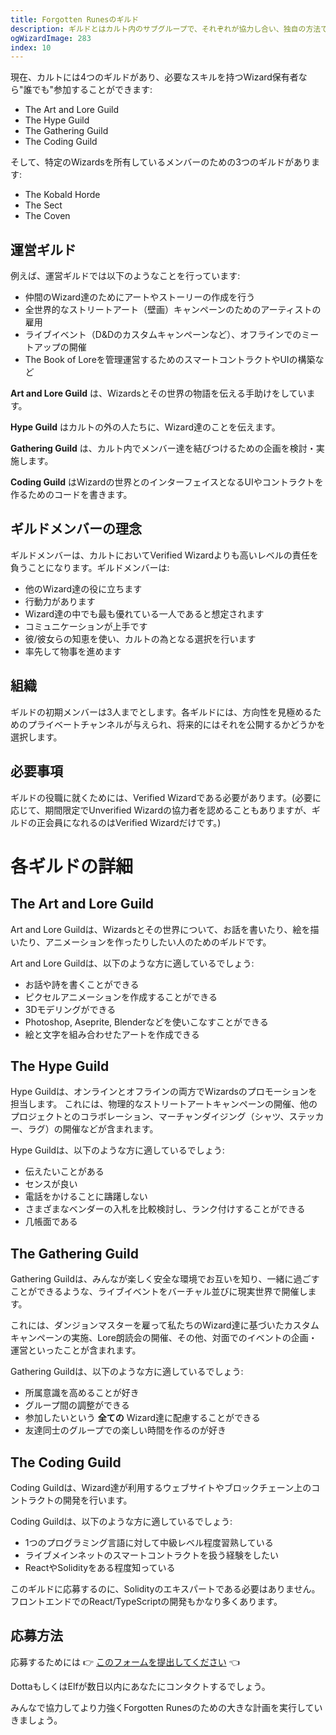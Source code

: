 ```yaml
---
title: Forgotten Runesのギルド
description: ギルドとはカルト内のサブグループで、それぞれが協力し合い、独自の方法でコミュニティに貢献しています。俊敏かつ効果的なギルドを通し、Wizard達はそれぞれが得意とするものを組み合わせ、コミュニティのために魔法を生み出します。
ogWizardImage: 283
index: 10
---
```


現在、カルトには4つのギルドがあり、必要なスキルを持つWizard保有者なら"誰でも"参加することができます:

- The Art and Lore Guild
- The Hype Guild
- The Gathering Guild
- The Coding Guild

そして、特定のWizardsを所有しているメンバーのための3つのギルドがあります:

- The Kobald Horde
- The Sect
- The Coven

## 運営ギルド

例えば、運営ギルドでは以下のようなことを行っています:

- 仲間のWizard達のためにアートやストーリーの作成を行う
- 全世界的なストリートアート（壁画）キャンペーンのためのアーティストの雇用
- ライブイベント（D&Dのカスタムキャンペーンなど）、オフラインでのミートアップの開催
- The Book of Loreを管理運営するためのスマートコントラクトやUIの構築など

**Art and Lore Guild** は、Wizardsとその世界の物語を伝える手助けをしています。

**Hype Guild** はカルトの外の人たちに、Wizard達のことを伝えます。

**Gathering Guild** は、カルト内でメンバー達を結びつけるための企画を検討・実施します。

**Coding Guild** はWizardの世界とのインターフェイスとなるUIやコントラクトを作るためのコードを書きます。

## ギルドメンバーの理念

ギルドメンバーは、カルトにおいてVerified Wizardよりも高いレベルの責任を負うことになります。ギルドメンバーは:

- 他のWizard達の役に立ちます
- 行動力があります
- Wizard達の中でも最も優れている一人であると想定されます
- コミュニケーションが上手です
- 彼/彼女らの知恵を使い、カルトの為となる選択を行います
- 率先して物事を進めます

## 組織

ギルドの初期メンバーは3人までとします。各ギルドには、方向性を見極めるためのプライベートチャンネルが与えられ、将来的にはそれを公開するかどうかを選択します。

## 必要事項

ギルドの役職に就くためには、Verified Wizardである必要があります。(必要に応じて、期間限定でUnverified Wizardの協力者を認めることもありますが、ギルドの正会員になれるのはVerified Wizardだけです。)

# 各ギルドの詳細

## The Art and Lore Guild

Art and Lore Guildは、Wizardsとその世界について、お話を書いたり、絵を描いたり、アニメーションを作ったりしたい人のためのギルドです。

Art and Lore Guildは、以下のような方に適しているでしょう:

- お話や詩を書くことができる
- ピクセルアニメーションを作成することができる
- 3Dモデリングができる
- Photoshop, Aseprite, Blenderなどを使いこなすことができる
- 絵と文字を組み合わせたアートを作成できる

## The Hype Guild

Hype Guildは、オンラインとオフラインの両方でWizardsのプロモーションを担当します。 これには、物理的なストリートアートキャンペーンの開催、他のプロジェクトとのコラボレーション、マーチャンダイジング（シャツ、ステッカー、ラグ）の開催などが含まれます。

Hype Guildは、以下のような方に適しているでしょう:

- 伝えたいことがある
- センスが良い
- 電話をかけることに躊躇しない
- さまざまなベンダーの入札を比較検討し、ランク付けすることができる
- 几帳面である

## The Gathering Guild

Gathering Guildは、みんなが楽しく安全な環境でお互いを知り、一緒に過ごすことができるような、ライブイベントをバーチャル並びに現実世界で開催します。

これには、ダンジョンマスターを雇って私たちのWizard達に基づいたカスタムキャンペーンの実施、Lore朗読会の開催、その他、対面でのイベントの企画・運営といったことが含まれます。

Gathering Guildは、以下のような方に適しているでしょう:

- 所属意識を高めることが好き
- グループ間の調整ができる
- 参加したいという **全ての** Wizard達に配慮することができる
- 友達同士のグループでの楽しい時間を作るのが好き

## The Coding Guild

Coding Guildは、Wizard達が利用するウェブサイトやブロックチェーン上のコントラクトの開発を行います。

Coding Guildは、以下のような方に適しているでしょう:

- 1つのプログラミング言語に対して中級レベル程度習熟している
- ライブメインネットのスマートコントラクトを扱う経験をしたい
- ReactやSolidityをある程度知っている

このギルドに応募するのに、Solidityのエキスパートである必要はありません。フロントエンドでのReact/TypeScriptの開発もかなり多くあります。

## 応募方法

応募するためには 👉 [このフォームを提出してください](https://forms.gle/g4wd9hffZQvZfjh9A) 👈

DottaもしくはElfが数日以内にあなたにコンタクトするでしょう。

みんなで協力してより力強くForgotten Runesのための大きな計画を実行していきましょう。

